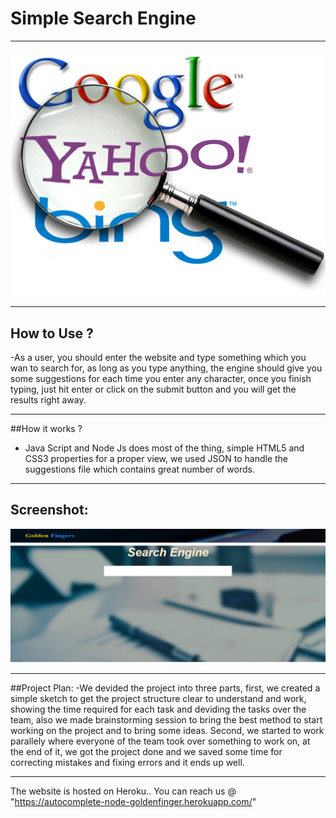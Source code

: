 # Simple Search Engine
***
![Alt Text](https://github.com/golden-fingers/autocomplete/blob/master/searchengines.png)
***
## How to Use ?
-As a user, you should enter the website and type something which you wan to search for, as long as you type anything, the engine should give you some suggestions for each time you enter any character, once you finish typing, just hit enter or click on the submit button and you will get the results right away.
***
##How it works ?
- Java Script and Node Js does most of the thing, simple HTML5 and CSS3 properties for a proper view, we used JSON to handle the suggestions file which contains great number of words.
***
## Screenshot:
![Alt Text](https://github.com/golden-fingers/autocomplete/blob/master/Untiddtled.png)
***
##Project Plan:
-We devided the project into three parts, first, we created a simple sketch to get the project structure clear to understand and work, showing the time required for each task and deviding the tasks over the team, also we made brainstorming session to bring the best method to start working on the project and to bring some ideas. Second, we started to work parallely where everyone of the team took over something to work on, at the end of it, we got the project done and we saved some time  for correcting mistakes and fixing errors and it ends up well.
***

The website is hosted on Heroku..
You can reach us  @
 "https://autocomplete-node-goldenfinger.herokuapp.com/"

